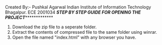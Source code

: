 Created By:-
Pushkal Agarwal 
Indian Institute of Information Technology Bhagalpur.
ECE
2001034
*************************************************STEP BY STEP GUIDE FOR OPENING THE PROJECT**************************************************************
1. Download the zip file to a seperate folder.
2. Extract the contents of compressed file to the same folder using winrar.
3. Open the file named "index.html" with any browser you have.
